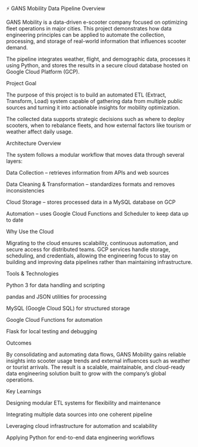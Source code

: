 ⚡ GANS Mobility Data Pipeline
Overview

GANS Mobility is a data-driven e-scooter company focused on optimizing fleet operations in major cities.
This project demonstrates how data engineering principles can be applied to automate the collection, processing, and storage of real-world information that influences scooter demand.

The pipeline integrates weather, flight, and demographic data, processes it using Python, and stores the results in a secure cloud database hosted on Google Cloud Platform (GCP).

Project Goal

The purpose of this project is to build an automated ETL (Extract, Transform, Load) system capable of gathering data from multiple public sources and turning it into actionable insights for mobility optimization.

The collected data supports strategic decisions such as where to deploy scooters, when to rebalance fleets, and how external factors like tourism or weather affect daily usage.

Architecture Overview

The system follows a modular workflow that moves data through several layers:

Data Collection – retrieves information from APIs and web sources

Data Cleaning & Transformation – standardizes formats and removes inconsistencies

Cloud Storage – stores processed data in a MySQL database on GCP

Automation – uses Google Cloud Functions and Scheduler to keep data up to date

Why Use the Cloud

Migrating to the cloud ensures scalability, continuous automation, and secure access for distributed teams.
GCP services handle storage, scheduling, and credentials, allowing the engineering focus to stay on building and improving data pipelines rather than maintaining infrastructure.

Tools & Technologies

Python 3 for data handling and scripting

pandas and JSON utilities for processing

MySQL (Google Cloud SQL) for structured storage

Google Cloud Functions for automation

Flask for local testing and debugging

Outcomes

By consolidating and automating data flows, GANS Mobility gains reliable insights into scooter usage trends and external influences such as weather or tourist arrivals.
The result is a scalable, maintainable, and cloud-ready data engineering solution built to grow with the company’s global operations.

Key Learnings

Designing modular ETL systems for flexibility and maintenance

Integrating multiple data sources into one coherent pipeline

Leveraging cloud infrastructure for automation and scalability

Applying Python for end-to-end data engineering workflows
